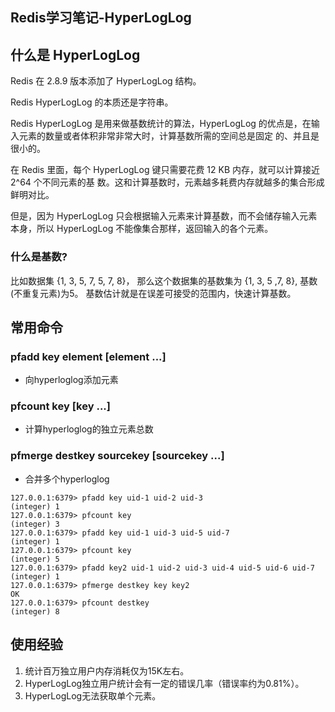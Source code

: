 Redis学习笔记-HyperLogLog
---

## 什么是 HyperLogLog
Redis 在 2.8.9 版本添加了 HyperLogLog 结构。

Redis HyperLogLog 的本质还是字符串。

Redis HyperLogLog 是用来做基数统计的算法，HyperLogLog 的优点是，在输入元素的数量或者体积非常非常大时，计算基数所需的空间总是固定 的、并且是很小的。

在 Redis 里面，每个 HyperLogLog 键只需要花费 12 KB 内存，就可以计算接近 2^64 个不同元素的基 数。这和计算基数时，元素越多耗费内存就越多的集合形成鲜明对比。

但是，因为 HyperLogLog 只会根据输入元素来计算基数，而不会储存输入元素本身，所以 HyperLogLog 不能像集合那样，返回输入的各个元素。

### 什么是基数?
比如数据集 {1, 3, 5, 7, 5, 7, 8}， 那么这个数据集的基数集为 {1, 3, 5 ,7, 8}, 基数(不重复元素)为5。 基数估计就是在误差可接受的范围内，快速计算基数。

## 常用命令

### pfadd key element [element ...]
* 向hyperloglog添加元素

### pfcount key [key ...]
* 计算hyperloglog的独立元素总数

### pfmerge destkey sourcekey [sourcekey ...]
* 合并多个hyperloglog

```
127.0.0.1:6379> pfadd key uid-1 uid-2 uid-3
(integer) 1
127.0.0.1:6379> pfcount key
(integer) 3
127.0.0.1:6379> pfadd key uid-1 uid-3 uid-5 uid-7
(integer) 1
127.0.0.1:6379> pfcount key
(integer) 5
127.0.0.1:6379> pfadd key2 uid-1 uid-2 uid-3 uid-4 uid-5 uid-6 uid-7
(integer) 1
127.0.0.1:6379> pfmerge destkey key key2
OK
127.0.0.1:6379> pfcount destkey
(integer) 8
```

## 使用经验
1. 统计百万独立用户内存消耗仅为15K左右。
2. HyperLogLog独立用户统计会有一定的错误几率（错误率约为0.81%）。
3. HyperLogLog无法获取单个元素。